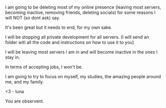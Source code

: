 I am going to be deleting most of my online presence (leaving most servers, becoming inactive, removing friends, deleting socials) for some reasons I will NOT (so dont ask) say.

It's been great but it needs to end, for my own sake.

I will be stopping all private development for all servers. (I will send an folder witl all the code and instructions on how to use it to you)

I will be leaving most servers I am in and will become inactive in the ones I stay in.

In terms of accepting jobs, I won't be.

I am going to try to focus on myself, my studies, the amazing people around me, and my family.

<3 - luna




















































































































You are observent.
